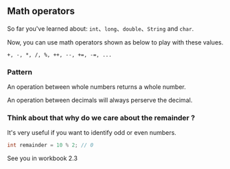 
## Math operators

So far you've learned about: `int`、`long`、`double`、`String` and `char`.

Now, you can use math operators shown as below to play with these values.

`+, -, *, /, %, ++, --, +=, -=, ...`

### Pattern

An operation between whole numbers returns a whole number.

An operation between decimals will always perserve the decimal.

### Think about that why do we care about the remainder ?

It's very useful if you want to identify odd or even numbers.

```java
int remainder = 10 % 2; // 0
```

See you in workbook 2.3

